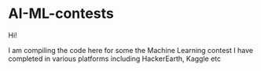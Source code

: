 # AI-ML-contests

Hi! 

I am compiling the code here for some the Machine Learning contest I have completed in various platforms including HackerEarth, Kaggle etc
